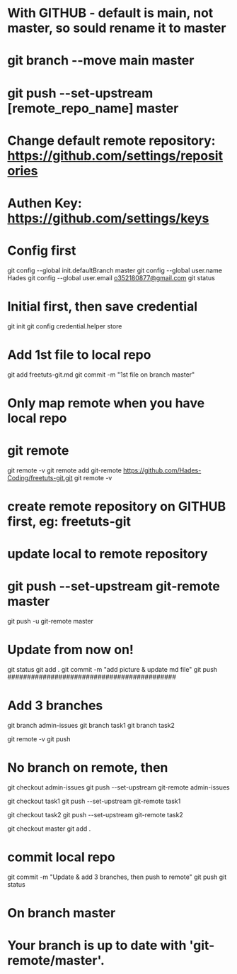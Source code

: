 # With GITHUB - default is main, not master, so sould rename it to master
# git branch --move main master
# git push --set-upstream [remote_repo_name] master
# Change default remote repository: https://github.com/settings/repositories
# Authen Key: https://github.com/settings/keys

# Config first
git config --global init.defaultBranch master
git config --global user.name Hades
git config --global user.email o352180877@gmail.com
git status

# Initial first, then save credential
git init
git config credential.helper store

# Add 1st file to local repo
git add freetuts-git.md
git commit -m "1st file on branch master"

# Only map remote when you have local repo
# git remote

git remote -v 
git remote add git-remote https://github.com/Hades-Coding/freetuts-git.git
git remote -v

# create remote repository on GITHUB first, eg: freetuts-git

# update local to remote repository
# git push --set-upstream git-remote master
git push -u git-remote master

# Update from now on!
git status
git add .
git commit -m "add picture & update md file"
git push
###########################################

# Add 3 branches
git branch admin-issues
git branch task1
git branch task2

git remote -v
git push

# No branch on remote, then
git checkout admin-issues
git push --set-upstream git-remote admin-issues

git checkout task1
git push --set-upstream git-remote task1

git checkout task2
git push --set-upstream git-remote task2

git checkout master
git add .
# commit local repo
git commit -m "Update & add 3 branches, then push to remote"
git push
git status

##
# On branch master
# Your branch is up to date with 'git-remote/master'.
# 
